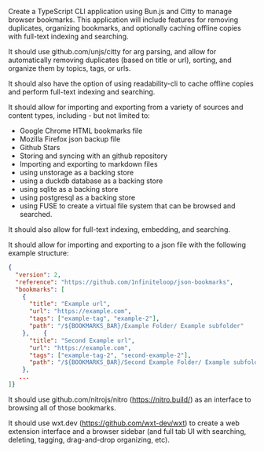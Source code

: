 Create a TypeScript CLI application using Bun.js and Citty to manage browser bookmarks. This application will include features for removing duplicates, organizing bookmarks, and optionally caching offline copies with full-text indexing and searching. 

It should use github.com/unjs/citty for arg parsing, and allow for automatically removing duplicates (based on title or url), sorting, and organize them by topics, tags, or urls.

It should also have the option of using readability-cli to cache offline copies and perform full-text indexing and searching.

It should allow for importing and exporting from a variety of sources and content types, including - but not limited to:

- Google Chrome HTML bookmarks file
- Mozilla Firefox json backup file
- Github Stars
- Storing and syncing with an github repository
- Importing and exporting to markdown files
- using unstorage as a backing store
- using a duckdb database as a backing store
- using sqlite as a backing store
- using postgresql as a backing store
- using FUSE to create a virtual file system that can be browsed and searched.


It should also allow for full-text indexing, embedding, and searching.

It should allow for importing and exporting to a json file with the following example structure:

```json
{
  "version": 2,
  "reference": "https://github.com/1nfiniteloop/json-bookmarks",
  "bookmarks": [
    {
      "title": "Example url",
      "url": "https://example.com",
      "tags": ["example-tag", "example-2"],
      "path": "/${BOOKMARKS_BAR}/Example Folder/ Example subfolder"
    },    {
      "title": "Second Example url",
      "url": "https://example.com",
      "tags": ["example-tag-2", "second-example-2"],
      "path": "/${BOOKMARKS_BAR}/Second Example Folder/ Example subfolder"
    },
   ...
]}
```

It should use github.com/nitrojs/nitro (https://nitro.build/) as an interface to browsing all of those bookmarks.

It should use wxt.dev (https://github.com/wxt-dev/wxt) to create a web extension interface and a browser sidebar (and full tab UI with searching, deleting, tagging, drag-and-drop organizing, etc).